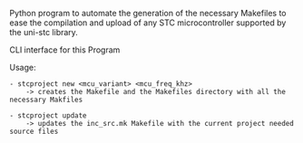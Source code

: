Python program to automate the generation of the necessary Makefiles to ease the compilation and upload of any STC microcontroller
supported by the uni-stc library.

CLI interface for this Program

Usage: 

    - stcproject new <mcu_variant> <mcu_freq_khz> 
        -> creates the Makefile and the Makefiles directory with all the necessary Makfiles

    - stcproject update 
        -> updates the inc_src.mk Makefile with the current project needed source files

